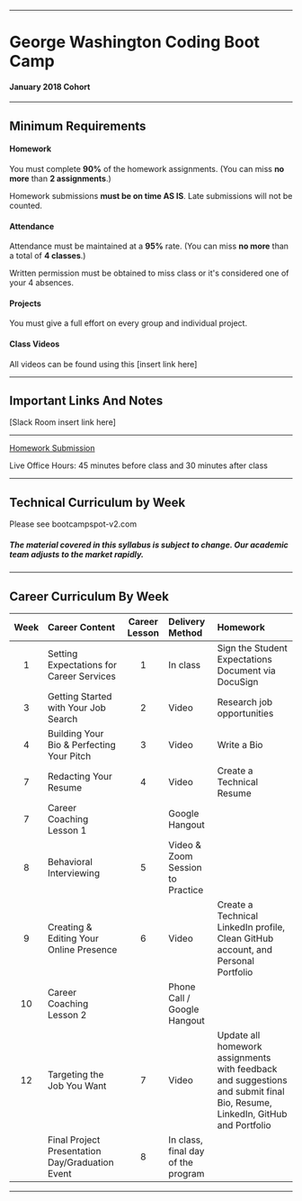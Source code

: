 -----------------------------------------
# George Washington Coding Boot Camp
#### January 2018 Cohort 


-----------------------------------------


## Minimum Requirements


#### Homework


You must complete **90%** of the homework assignments. (You can miss **no more** than **2 assignments**.)


Homework submissions **must be on time AS IS**. Late submissions will not be counted.


#### Attendance


Attendance must be maintained at a **95%** rate. (You can miss **no more** than a total of **4 classes**.)


Written permission must be obtained to miss class or it's considered one of your 4 absences.


#### Projects


You must give a full effort on every group and individual project.


#### Class Videos

All videos can be found using this [insert link here]

-----------------------------------------


## Important Links And Notes


[Slack Room insert link here]

-----------------------------------------


[Homework Submission](http://bootcampspot-v2.com)


Live Office Hours: 45 minutes before class and 30 minutes after class


-----------------------------------------
## Technical Curriculum by Week

Please see bootcampspot-v2.com

##### The material covered in this syllabus is subject to change. Our academic team adjusts to the market rapidly.

-----------------------------------------
## Career Curriculum By Week

| Week  | Career Content | Career Lesson | Delivery Method | Homework |
| :---: | :------------- | :-----------: | :-------------- | :------- |
| 1  | Setting Expectations for Career Services        | 1 | In class                           | Sign the Student Expectations Document via DocuSign                                                                        |
| 3  | Getting Started with Your Job Search            | 2 | Video                              | Research job opportunities                                                                                                 |
| 4  | Building Your Bio & Perfecting Your Pitch       | 3 | Video                              | Write a Bio                                                                                                                |
| 7  | Redacting Your Resume                           | 4 | Video                              | Create a Technical Resume                                                                                                  |
| 7  | Career Coaching Lesson 1                        |   | Google Hangout                     |                                                                                                                            |
| 8  | Behavioral Interviewing                         | 5 | Video & Zoom Session to Practice   |                                                                                                                            |
| 9  | Creating & Editing Your Online Presence         | 6 | Video                              | Create a Technical LinkedIn profile, Clean GitHub account, and Personal Portfolio                                          |
| 10 | Career Coaching Lesson 2                        |   | Phone Call / Google Hangout        |                                                                                                                            |
| 12 | Targeting the Job You Want                      | 7 | Video                              | Update all homework assignments with feedback and suggestions and submit final Bio, Resume, LinkedIn, GitHub and Portfolio |
|    | Final Project Presentation Day/Graduation Event | 8 | In class, final day of the program |                                                                                                                            |

-----------------------------------------



